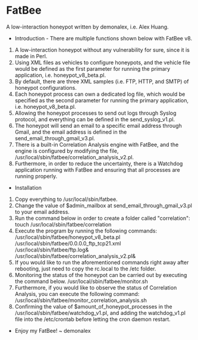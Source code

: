 # FatBee
A low-interaction honeypot written by demonalex, i.e. Alex Huang.

* Introduction - There are multiple functions shown below with FatBee v8.
1) A low-interaction honeypot without any vulnerability for sure, since it is made in Perl.
2) Using XML files as vehicles to configure honeypots, and the vehicle file would be defined as the first parameter for running the primary application, i.e. honeypot_v8_beta.pl.
3) By default, there are three XML samples (i.e. FTP, HTTP, and SMTP) of honeypot configurations.
4) Each honeypot process can own a dedicated log file, which would be specified as the second parameter for running the primary application, i.e. honeypot_v8_beta.pl.
5) Allowing the honeypot processes to send out logs through Syslog protocol, and everything can be defined in the send_syslog_v1.pl.
6) The honeypot will send an email to a specific email address through Gmail, and the email address is defined in the send_email_through_gmail_v3.pl.
7) There is a built-in Correlation Analysis engine with FatBee, and the engine is configured by modifying the file, /usr/local/sbin/fatbee/correlation_analysis_v2.pl.
8) Furthermore, in order to reduce the uncertainty, there is a Watchdog application running with FatBee and ensuring that all processes are running properly. 

* Installation
1) Copy everything to /usr/local/sbin/fatbee.
2) Change the value of $admin_mailbox at send_email_through_gmail_v3.pl to your email address.
3) Run the command below in order to create a folder called "correlation":
touch /usr/local/sbin/fatbee/correlation
4) Execute the program by running the following commands:
/usr/local/sbin/fatbee/honeypot_v8_beta.pl /usr/local/sbin/fatbee/0.0.0.0_ftp_tcp21.xml /usr/local/sbin/fatbee/ftp.log&
/usr/local/sbin/fatbee/correlation_analysis_v2.pl&
5) If you would like to run the aforementioned commands right away after rebooting, just need to copy the rc.local to the /etc folder.
6) Monitoring the status of the honeypot can be carried out by executing the command below.
/usr/local/sbin/fatbee/monitor.sh
7) Furthermore, if you would like to observe the status of Correlation Analysis, you can execute the following command:
/usr/local/sbin/fatbee/monitor_correlation_analysis.sh
8) Confirming the value of $amount_of_honeypot_processes in the /usr/local/sbin/fatbee/watchdog_v1.pl, and adding the watchdog_v1.pl file into the /etc/crontab before letting the cron daemon restart.

* Enjoy my FatBee! ~ demonalex
